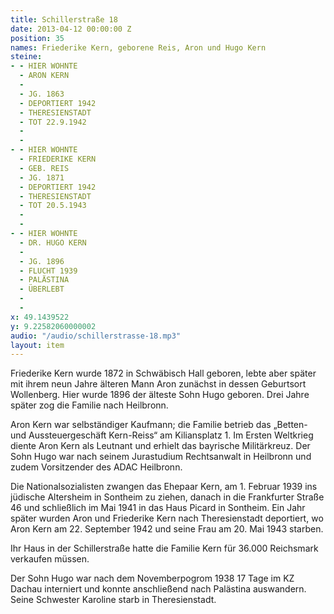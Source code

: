 ```yaml
---
title: Schillerstraße 18
date: 2013-04-12 00:00:00 Z
position: 35
names: Friederike Kern, geborene Reis, Aron und Hugo Kern
steine:
- - HIER WOHNTE
  - ARON KERN
  - 
  - JG. 1863
  - DEPORTIERT 1942
  - THERESIENSTADT
  - TOT 22.9.1942
  - 
  - 
- - HIER WOHNTE
  - FRIEDERIKE KERN
  - GEB. REIS
  - JG. 1871
  - DEPORTIERT 1942
  - THERESIENSTADT
  - TOT 20.5.1943
  - 
  - 
- - HIER WOHNTE
  - DR. HUGO KERN
  - 
  - JG. 1896
  - FLUCHT 1939
  - PALÄSTINA
  - ÜBERLEBT
  - 
  - 
x: 49.1439522
y: 9.22582060000002
audio: "/audio/schillerstrasse-18.mp3"
layout: item
---
```


Friederike Kern wurde 1872 in Schwäbisch Hall geboren, lebte aber später mit ihrem neun Jahre älteren Mann Aron zunächst in dessen Geburtsort Wollenberg. Hier wurde 1896 der älteste Sohn Hugo geboren. Drei Jahre später zog die Familie nach Heilbronn.

Aron Kern war selbständiger Kaufmann; die Familie betrieb das „Betten- und Aussteuergeschäft Kern-Reiss“ am Kiliansplatz 1. Im Ersten Weltkrieg diente Aron Kern als Leutnant und erhielt das bayrische Militärkreuz. Der Sohn Hugo war nach seinem Jurastudium Rechtsanwalt in Heilbronn und zudem Vorsitzender des ADAC Heilbronn.

Die Nationalsozialisten zwangen das Ehepaar Kern, am 1. Februar 1939 ins jüdische Altersheim in Sontheim zu ziehen, danach in die Frankfurter Straße 46 und schließlich im Mai 1941 in das Haus Picard in Sontheim. Ein Jahr später wurden Aron und Friederike Kern nach Theresienstadt deportiert, wo Aron Kern am 22. September 1942 und seine Frau am 20. Mai 1943 starben.

Ihr Haus in der Schillerstraße hatte die Familie Kern für 36.000 Reichsmark verkaufen müssen.

Der Sohn Hugo war nach dem Novemberpogrom 1938 17 Tage im KZ Dachau interniert und konnte anschließend nach Palästina auswandern. Seine Schwester Karoline starb in Theresienstadt.